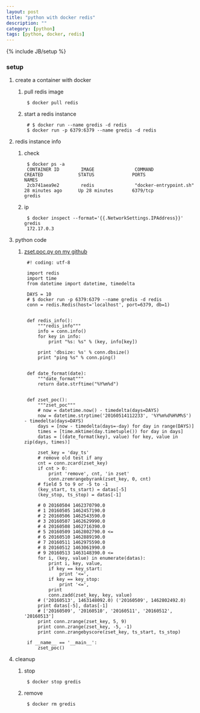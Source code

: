 ```yaml
---
layout: post
title: "python with docker redis"
description: ""
category: [python]
tags: [python, docker, redis]
---
```

{% include JB/setup %}


### setup

1. create a container with docker

    1. pull redis image

            $ docker pull redis

    1. start a redis instance

            # $ docker run --name gredis -d redis
            $ docker run -p 6379:6379 --name gredis -d redis

1. redis instance info

    1. check

            $ docker ps -a
            CONTAINER ID        IMAGE               COMMAND                  CREATED             STATUS              PORTS               NAMES
            2cb741aea9e2        redis               "docker-entrypoint.sh"   28 minutes ago      Up 28 minutes       6379/tcp            gredis

    1. ip

            $ docker inspect --format='{{.NetworkSettings.IPAddress}}' gredis
            172.17.0.3

1. python code

    1. [zset.poc.py on my github](https://github.com/gree2/hobby/blob/master/python/p.redis/zset.poc.py)

            #! coding: utf-8

            import redis
            import time
            from datetime import datetime, timedelta

            DAYS = 10
            # $ docker run -p 6379:6379 --name gredis -d redis
            conn = redis.Redis(host='localhost', port=6379, db=1)


            def redis_info():
                """redis_info"""
                info = conn.info()
                for key in info:
                    print "%s: %s" % (key, info[key])

                print 'dbsize: %s' % conn.dbsize()
                print "ping %s" % conn.ping()


            def date_format(date):
                """date_format"""
                return date.strftime("%Y%m%d")


            def zset_poc():
                """zset_poc"""
                # now = datetime.now() - timedelta(days=DAYS)
                now = datetime.strptime('20160514112233', '%Y%m%d%H%M%S') - timedelta(days=DAYS)
                days = [now - timedelta(days=-day) for day in range(DAYS)]
                times = [time.mktime(day.timetuple()) for day in days]
                datas = [(date_format(key), value) for key, value in zip(days, times)]

                zset_key = 'day_ts'
                # remove old test if any
                cnt = conn.zcard(zset_key)
                if cnt > 0:
                    print 'remove', cnt, 'in zset'
                    conn.zremrangebyrank(zset_key, 0, cnt)
                # field 5 to 9 or -5 to -1
                (key_start, ts_start) = datas[-5]
                (key_stop, ts_stop) = datas[-1]

                # 0 20160504 1462370790.0
                # 1 20160505 1462457190.0
                # 2 20160506 1462543590.0
                # 3 20160507 1462629990.0
                # 4 20160508 1462716390.0
                # 5 20160509 1462802790.0 <=
                # 6 20160510 1462889190.0
                # 7 20160511 1462975590.0
                # 8 20160512 1463061990.0
                # 9 20160513 1463148390.0 <=
                for i, (key, value) in enumerate(datas):
                    print i, key, value,
                    if key == key_start:
                        print '<=',
                    if key == key_stop:
                        print '<=',
                    print
                    conn.zadd(zset_key, key, value)
                # ('20160513', 1463148092.0) ('20160509', 1462802492.0)
                print datas[-5], datas[-1]
                # ['20160509', '20160510', '20160511', '20160512', '20160513']
                print conn.zrange(zset_key, 5, 9)
                print conn.zrange(zset_key, -5, -1)
                print conn.zrangebyscore(zset_key, ts_start, ts_stop)

            if __name__ == '__main__':
                zset_poc()


1. cleanup

    1. stop

            $ docker stop gredis

    1. remove

            $ docker rm gredis
